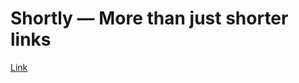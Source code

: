 <h1>Shortly — More than just shorter links</h1>
<a href="https://batomunkuevv.github.io/Shortly">Link</a>